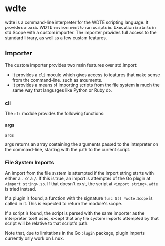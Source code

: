 wdte
====

wdte is a command-line interpreter for the WDTE scripting language. It provides a basic WDTE environment to run scripts in. Execution is starts in std.Scope with a custom importer. The importer provides full access to the standard library, as well as a few custom features.

Importer
--------

The custom importer provides two main features over std.Import:

* It provides a `cli` module which gives access to features that make sense from the command-line, such as arguments.
* It provides a means of importing scripts from the file system in much the same way that languages like Python or Ruby do.

### cli

The `cli` module provides the following functions:

#### args

```wdte
args
```

args returns an array containing the arguments passed to the interpreter on the command-line, starting with the path to the current script.

### File System Imports

An import from the file system is attempted if the import string starts with either a `.` or a `/`. If this is true, an import is attempted of the Go plugin at `<import string>.so`. If that doesn't exist, the script at `<import string>.wdte` is tried instead.

If a plugin is found, a function with the signature `func S() *wdte.Scope` is called in it. This is expected to return the module's scope.

If a script is found, the script is parsed with the same importer as the interpreter itself uses, except that any file system imports attempted by that script will be relative to that script's path.

Note that, due to limitations in the Go `plugin` package, plugin imports currently only work on Linux.

